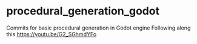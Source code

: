 # procedural_generation_godot
 Commits for basic procedural generation in Godot engine
 Following along this https://youtu.be/G2_SGhmdYFo